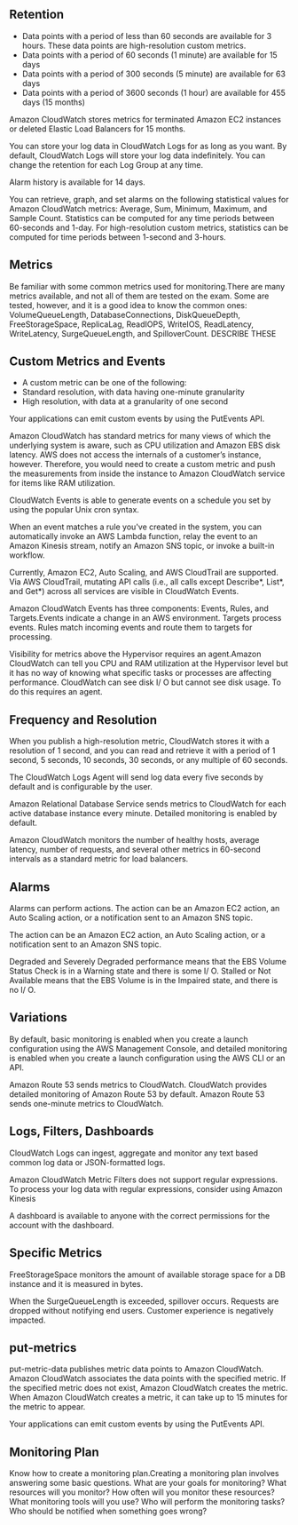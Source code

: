 ## Retention

* Data points with a period of less than 60 seconds are available for 3 hours. These data points are high-resolution custom metrics.
* Data points with a period of 60 seconds (1 minute) are available for 15 days
* Data points with a period of 300 seconds (5 minute) are available for 63 days 
* Data points with a period of 3600 seconds (1 hour) are available for 455 days (15 months)

Amazon CloudWatch stores metrics for terminated Amazon EC2 instances or deleted Elastic Load Balancers for 15 months.

You can store your log data in CloudWatch Logs for as long as you want. By default, CloudWatch Logs will store your log data indefinitely. You can change the retention for each Log Group at any time.

Alarm history is available for 14 days.

You can retrieve, graph, and set alarms on the following statistical values for Amazon CloudWatch metrics: Average, Sum, Minimum, Maximum, and Sample Count. Statistics can be computed for any time periods between 60-seconds and 1-day. For high-resolution custom metrics, statistics can be computed for time periods between 1-second and 3-hours.

## Metrics

Be familiar with some common metrics used for monitoring.There are many metrics available, and not all of them are tested on the exam. Some are tested, however, and it is a good idea to know the common ones: VolumeQueueLength, DatabaseConnections, DiskQueueDepth, FreeStorageSpace, ReplicaLag, ReadIOPS, WriteIOS, ReadLatency, WriteLatency, SurgeQueueLength, and SpilloverCount.  DESCRIBE THESE


## Custom Metrics and Events

* A custom metric can be one of the following:
* Standard resolution, with data having one-minute granularity
* High resolution, with data at a granularity of one second

Your applications can emit custom events by using the PutEvents API.

Amazon CloudWatch has standard metrics for many views of which the underlying system is aware, such as CPU utilization and Amazon EBS disk latency. AWS does not access the internals of a customer’s instance, however. Therefore, you would need to create a custom metric and push the measurements from inside the instance to Amazon CloudWatch service for items like RAM utilization.

CloudWatch Events is able to generate events on a schedule you set by using the popular Unix cron syntax.

When an event matches a rule you've created in the system, you can automatically invoke an AWS Lambda function, relay the event to an Amazon Kinesis stream, notify an Amazon SNS topic, or invoke a built-in workflow.

Currently, Amazon EC2, Auto Scaling, and AWS CloudTrail are supported. Via AWS CloudTrail, mutating API calls (i.e., all calls except Describe*, List*, and Get*) across all services are visible in CloudWatch Events.

Amazon CloudWatch Events has three components: Events, Rules, and Targets.Events indicate a change in an AWS environment. Targets process events. Rules match incoming events and route them to targets for processing.

Visibility for metrics above the Hypervisor requires an agent.Amazon CloudWatch can tell you CPU and RAM utilization at the Hypervisor level but it has no way of knowing what specific tasks or processes are affecting performance. CloudWatch can see disk I/ O but cannot see disk usage. To do this requires an agent.


## Frequency and Resolution

When you publish a high-resolution metric, CloudWatch stores it with a resolution of 1 second, and you can read and retrieve it with a period of 1 second, 5 seconds, 10 seconds, 30 seconds, or any multiple of 60 seconds.

The CloudWatch Logs Agent will send log data every five seconds by default and is configurable by the user.

Amazon Relational Database Service sends metrics to CloudWatch for each active database instance every minute. Detailed monitoring is enabled by default.

Amazon CloudWatch monitors the number of healthy hosts, average latency, number of requests, and several other metrics in 60-second intervals as a standard metric for load balancers.

## Alarms

Alarms can perform actions.  The action can be an Amazon EC2 action, an Auto Scaling action, or a notification sent to an Amazon SNS topic.

The action can be an Amazon EC2 action, an Auto Scaling action, or a notification sent to an Amazon SNS topic.

Degraded and Severely Degraded performance means that the EBS Volume Status Check is in a Warning state and there is some I/ O. Stalled or Not Available means that the EBS Volume is in the Impaired state, and there is no I/ O.


## Variations

By default, basic monitoring is enabled when you create a launch configuration using the AWS Management Console, and detailed monitoring is enabled when you create a launch configuration using the AWS CLI or an API.

Amazon Route 53 sends metrics to CloudWatch. CloudWatch provides detailed monitoring of Amazon Route 53 by default. Amazon Route 53 sends one-minute metrics to CloudWatch.


## Logs, Filters, Dashboards

CloudWatch Logs can ingest, aggregate and monitor any text based common log data or JSON-formatted logs.

Amazon CloudWatch Metric Filters does not support regular expressions. To process your log data with regular expressions, consider using Amazon Kinesis

A dashboard is available to anyone with the correct permissions for the account with the dashboard.


## Specific Metrics

FreeStorageSpace monitors the amount of available storage space for a DB instance and it is measured in bytes.

When the SurgeQueueLength is exceeded, spillover occurs. Requests are dropped without notifying end users. Customer experience is negatively impacted.


## put-metrics

put-metric-data publishes metric data points to Amazon CloudWatch. Amazon CloudWatch associates the data points with the specified metric. If the specified metric does not exist, Amazon CloudWatch creates the metric. When Amazon CloudWatch creates a metric, it can take up to 15 minutes for the metric to appear. 

Your applications can emit custom events by using the PutEvents API.


## Monitoring Plan

Know how to create a monitoring plan.Creating a monitoring plan involves answering some basic questions. What are your goals for monitoring? What resources will you monitor? How often will you monitor these resources? What monitoring tools will you use? Who will perform the monitoring tasks? Who should be notified when something goes wrong?
